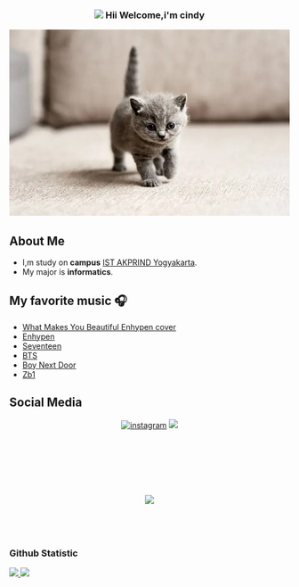 <h3 align="center">
<img src="https://emojis.slackmojis.com/emojis/images/1588315024/8823/hyperkitty.gif?1588315024" width="30" /> Hii Welcome,i'm cindy
</h3>

![coba_lihat_gambar_ini](/kucing.jpg)

## About Me
- I,m study on **campus** [IST AKPRIND Yogyakarta](https://www.akprind.ac.id/).<br>
- My major is **informatics**.<br>

## My favorite music :headphones:
- [What Makes You Beautiful Enhypen cover](https://open.spotify.com/intl-id/track/4NxbUHGeXsQgxvR8YKbHjC?si=c96528529bb049ee)<br>
- [Enhypen](https://youtu.be/e-Z6ipLBnDQ)<br>
- [Seventeen](https://youtu.be/KcGBLknjv80)<br>
- [BTS](https://youtu.be/YLbhMzXqPpQ)<br>
- [Boy Next Door](https://youtu.be/Fy0dqCxTGH4)<br>
- [Zb1](https://youtu.be/bsLETdBHeME)<br>




## Social Media

<p align="center">
<a href="https://www.instagram.com/l16.07_"><img src="https://img.icons8.com/color/96/000000/instagram-new.png" alt="instagram"/></a>
<a href= "https://twitter.com/chindy_x11"><img src="https://img.icons8.com/color/96/000000/twitter.png"/></a>
<br><br><br>
  

  
<h2 align="center">
<br><br>
<img src="https://raw.githubusercontent.com/innng/innng/master/assets/kyubey.gif" height="40" />
<br><br><br>
<p align=center>

### Github Statistic
<p align="left">
<a href="https://github.com/cindyy01">
  <img height="180em" src="https://github-readme-stats-eight-theta.vercel.app/api?username=cindyy01&show_icons=true&theme=algolia&include_all_commits=true&count_private=true"/>
  <img height="180em" src="https://github-readme-stats-eight-theta.vercel.app/api/top-langs/?username=cindyy01-kalian&layout=compact&langs_count=8&theme=algolia"/>
</a>
</p>
